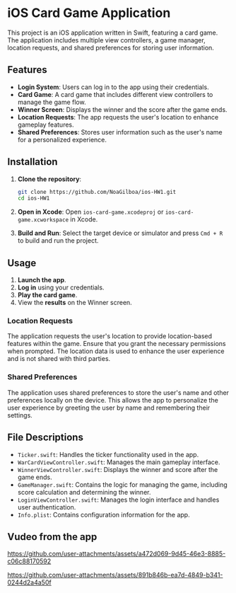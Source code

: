 
# iOS Card Game Application

This project is an iOS application written in Swift, featuring a card game. The application includes multiple view controllers, a game manager, location requests, and shared preferences for storing user information.

## Features
- **Login System**: Users can log in to the app using their credentials.
- **Card Game**: A card game that includes different view controllers to manage the game flow.
- **Winner Screen**: Displays the winner and the score after the game ends.
- **Location Requests**: The app requests the user's location to enhance gameplay features.
- **Shared Preferences**: Stores user information such as the user's name for a personalized experience.

## Installation

1. **Clone the repository**:
    ```bash
    git clone https://github.com/NoaGilboa/ios-HW1.git
    cd ios-HW1
    ```

2. **Open in Xcode**:
    Open `ios-card-game.xcodeproj` or `ios-card-game.xcworkspace` in Xcode.

3. **Build and Run**:
    Select the target device or simulator and press `Cmd + R` to build and run the project.

## Usage

1. **Launch the app**.
2. **Log in** using your credentials.
3. **Play the card game**.
4. View the **results** on the Winner screen.

### Location Requests

The application requests the user's location to provide location-based features within the game. Ensure that you grant the necessary permissions when prompted. The location data is used to enhance the user experience and is not shared with third parties.

### Shared Preferences

The application uses shared preferences to store the user's name and other preferences locally on the device. This allows the app to personalize the user experience by greeting the user by name and remembering their settings.

## File Descriptions

- `Ticker.swift`: Handles the ticker functionality used in the app.
- `WarCardViewController.swift`: Manages the main gameplay interface.
- `WinnerViewController.swift`: Displays the winner and score after the game ends.
- `GameManager.swift`: Contains the logic for managing the game, including score calculation and determining the winner.
- `LoginViewController.swift`: Manages the login interface and handles user authentication.
- `Info.plist`: Contains configuration information for the app.

## Vudeo from the app



https://github.com/user-attachments/assets/a472d069-9d45-46e3-8885-c06c88170592



https://github.com/user-attachments/assets/891b846b-ea7d-4849-b341-0244d2a4a50f


